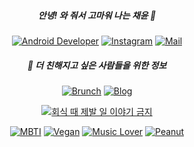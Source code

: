 <div align=center>
  
##### 안녕! 와 줘서 고마워 나는 채윤 🌊
  
  [![Android Developer](https://img.shields.io/badge/-Android%20Developer-3DDC84?style=flat-square&logo=Android&logoColor=white)](https://www.linkedin.com/in/seong-yun-byeon-8183a8113/) [![Instagram](https://img.shields.io/badge/Instagram-E4405F?style=flat-square&logo=instagram&logoColor=white&link=https://www.instagram.com/chaeniiz)](https://www.instagram.com/chaeniiz) [![Mail](https://img.shields.io/badge/-Mail-FFCD00?&logo=kakao&logoColor=white&style=flat-square&link=mailto:chaeniiz@kakao.com)](mailto:chaeniiz@kakao.com)

  ##### 🌊 더 친해지고 싶은 사람들을 위한 정보

 [![Brunch](https://img.shields.io/badge/-(개발%20이야기는%20없는)%20Brunch-e4e4e4?style=flat-square)](https://brunch.co.kr/@chaeniiz) [![Blog](https://img.shields.io/badge/-(개발%20이야기는%20없는)%20Blog-3d6112?style=flat-square)](https://chaeniiz.com) 
  
  [![회식 때 제발 일 이야기 금지](http://img.shields.io/badge/-😭%20우리진짜회식할때는제발일이야기안하면안될까요%20모임%20회장-84dcd5?style=flat-square)](https://github.com/chaeniiz/chaeniiz/blob/main/do-not-work-at-hoesik-recruit.md)
  
[![MBTI](http://img.shields.io/badge/-🥰%20ENFJ-e0faf3?style=flat-square)](https://www.16personalities.com/ko/성격유형-enfj) [![Vegan](http://img.shields.io/badge/-🌱%20Vegan-eeffdc?style=flat-square)](https://ko.wikipedia.org/wiki/비거니즘) [![Music Lover](http://img.shields.io/badge/-🎶%20Music%20Lover-f6ff00?style=flat-square)](https://youtube.com/playlist?list=PLpvzPo7KbWgC0gjsYFLlsjKy3KGcXLG76) [![Peanut](http://img.shields.io/badge/-🥜%20땅콩이%20반려%20중-614212?style=flat-square)](https://user-images.githubusercontent.com/20873613/132737493-bf7b8cd5-a0d9-46ea-ba35-c41d3d8eadf3.gif)

</div>

